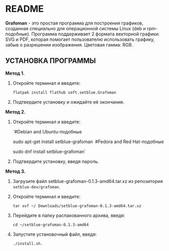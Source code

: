 # README
**Grafoman** - это простая программа для построения графиков, созданная специально для операционной системы Linux (deb и rpm-подобные).
Программа поддерживает 2 формата векторной графики: SVG и PDF, которая помогает пользователю использовать графику, забыв о разрешении изображения.
Цветовая гамма: RGB.

## УСТАНОВКА ПРОГРАММЫ
**Метод 1.**

1) Откройте терминал и введите:
   
   `flatpak install flathub soft.setblue.Grafoman`
2) Подтвердите установку и ожидайте её окончания.

**Метод 2.**

1) Откройте терминал и введите:

   `#Debian and Ubuntu-подобные
   
   sudo apt-get install setblue-grafoman`
   `#Fedora and Red Hat-подобные
   
   sudo dnf install setblue-grafoman`
3) Подтвердите установку, введя пароль.
   
**Метод 3.**

1) Загрузите файл setblue-grafoman-0.1.3-amd64.tar.xz из репозитория `setblue-dev/grafoman`.
2) Откройте терминал и введите:

   `tar xvf ~/ Downloads/setblue-grafoman-0.1.3-amd64.tar.xz`
3) Перейдите в папку распакованного архива, введя:

    `cd ~/setblue-grafoman-0.1.3-amd64`
4) Запустите установочный файл, введя:

   `./install.sh.`
